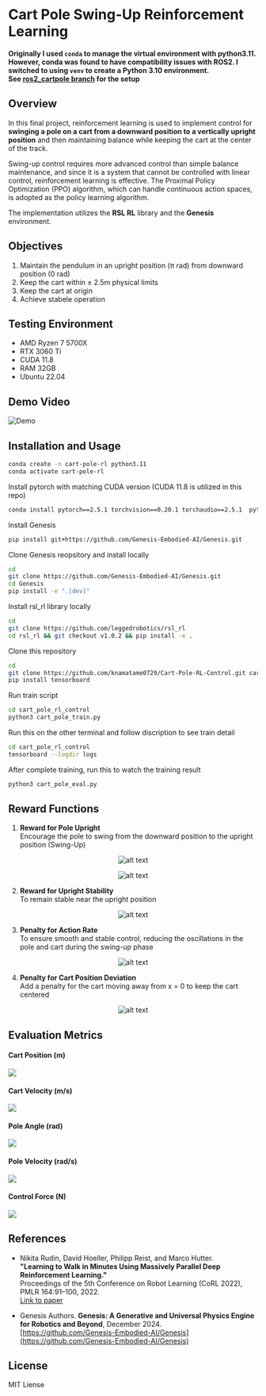 # Cart Pole Swing-Up Reinforcement Learning
**Originally I used ```conda``` to manage the virtual environment with python3.11. However, conda was found to have compatibility issues with ROS2. I switched to using ```venv``` to create a Python 3.10 environment.  
See [ros2_cartpole branch](https://github.com/knamatame0729/Cart-Pole-RL-Control/tree/ros2_cartpole) for the setup**
## Overview
In this final project, reinforcement learning is used to implement control for **swinging a pole on a cart from a downward position to a vertically upright position** and then maintaining balance while keeping the cart at the center of the track.  

Swing-up control requires more advanced control than simple balance maintenance, and since it is a system that cannot be controlled with linear control, reinforcement learning is effective. The Proximal Policy Optimization (PPO) algorithm, which can handle continuous action spaces, is adopted as the policy learning algorithm.  

The implementation utilizes the **RSL RL** library and the **Genesis** environment.

## Objectives

1. Maintain the pendulum in an upright position (π rad) from downward position (0 rad)
2. Keep the cart within ± 2.5m physical limits
3. Keep the cart at origin
3. Achieve stabele operation

## Testing Environment
- AMD Ryzen 7 5700X
- RTX 3060 Ti
- CUDA 11.8
- RAM 32GB
- Ubuntu 22.04

## Demo Video
![Demo](media/cart_pole_rl.gif)  

## Installation and Usage

```bash
conda create -n cart-pole-rl python3.11
conda activate cart-pole-rl
```
Install pytorch with matching CUDA version (CUDA 11.8 is utilized in this repo)
```bash
conda install pytorch==2.5.1 torchvision==0.20.1 torchaudio==2.5.1  pytorch-cuda=11.8 -c pytorch -c nvidia
```
Install Genesis
```bash
pip install git+https://github.com/Genesis-Embodied-AI/Genesis.git
```

Clone Genesis reopsitory and install locally
```bash
cd
git clone https://github.com/Genesis-Embodied-AI/Genesis.git
cd Genesis
pip install -e ".[dev]"
```
Install rsl_rl library locally
```bash
cd
git clone https://github.com/leggedrobotics/rsl_rl
cd rsl_rl && git checkout v1.0.2 && pip install -e .
```
Clone this repository
```bash
cd
git clone https://github.com/knamatame0729/Cart-Pole-RL-Control.git cart_pole_rl_control
pip install tensorboard
```

Run train script
```bash
cd cart_pole_rl_control
python3 cart_pole_train.py
```
Run this on the other terminal and follow discription to see train detail
```bash
cd cart_pole_rl_control
tensorboard --logdir logs
```
After complete training, run this to watch the training result
```bash
python3 cart_pole_eval.py
```
## Reward Functions

1. **Reward for Pole Upright**  
Encourage the pole to swing from the downward position to the upright position (Swing-Up)

<div align="center">

![alt text](media/Screenshot%20from%202025-07-18%2021-46-52.png)  

![alt text](media/Screenshot%20from%202025-07-18%2021-47-16.png)  

</div>
  


2. **Reward for Upright Stability**  
To remain stable near the upright position

<div align="center">

![alt text](media/Screenshot%20from%202025-07-18%2021-47-37.png)

</div>

3. **Penalty for Action Rate**  
To ensure smooth and stable control, reducing the oscillations in the pole and cart during the swing-up phase  

<div align="center">

![alt text](media/Screenshot%20from%202025-07-18%2021-48-02.png)

</div>

4. **Penalty for Cart Position Deviation**  
Add a penalty for the cart moving away from x = 0 to keep the cart centered

<div align="center">

![alt text](media/Screenshot%20from%202025-07-18%2021-48-24.png)

</div>


## Evaluation Metrics
#### Cart Position (m)
![](media/cart_pos.png)
#### Cart Velocity (m/s)
![](media/cart_vel.png)  

#### Pole Angle (rad)
![](media/pole_angle.png)  

#### Pole Velocity (rad/s)
![](media/pole_vel.png)  

#### Control Force (N)
![](media/actions.png)  

## References
- Nikita Rudin, David Hoeller, Philipp Reist, and Marco Hutter.  
**"Learning to Walk in Minutes Using Massively Parallel Deep Reinforcement Learning."**  
Proceedings of the 5th Conference on Robot Learning (CoRL 2022), PMLR 164:91–100, 2022.  
[Link to paper](https://proceedings.mlr.press/v164/rudin22a.html)  

- Genesis Authors. **Genesis: A Generative and Universal Physics Engine for Robotics and Beyond**, December 2024.  
[https://github.com/Genesis-Embodied-AI/Genesis](https://github.com/Genesis-Embodied-AI/Genesis)

## License
MIT Liense
